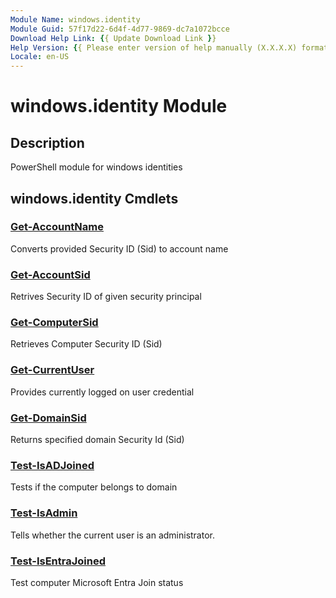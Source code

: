 ```yaml
---
Module Name: windows.identity
Module Guid: 57f17d22-6d4f-4d77-9869-dc7a1072bcce
Download Help Link: {{ Update Download Link }}
Help Version: {{ Please enter version of help manually (X.X.X.X) format }}
Locale: en-US
---
```


# windows.identity Module
## Description
PowerShell module for windows identities

## windows.identity Cmdlets
### [Get-AccountName](Get-AccountName.md)
Converts provided Security ID (Sid) to account name

### [Get-AccountSid](Get-AccountSid.md)
Retrives Security ID of given security principal

### [Get-ComputerSid](Get-ComputerSid.md)
Retrieves Computer Security ID (Sid)

### [Get-CurrentUser](Get-CurrentUser.md)
Provides currently logged on user credential

### [Get-DomainSid](Get-DomainSid.md)
Returns specified domain Security Id (Sid)

### [Test-IsADJoined](Test-IsADJoined.md)
Tests if the computer belongs to domain

### [Test-IsAdmin](Test-IsAdmin.md)
Tells whether the current user is an administrator.

### [Test-IsEntraJoined](Test-IsEntraJoined.md)
Test computer Microsoft Entra Join status

